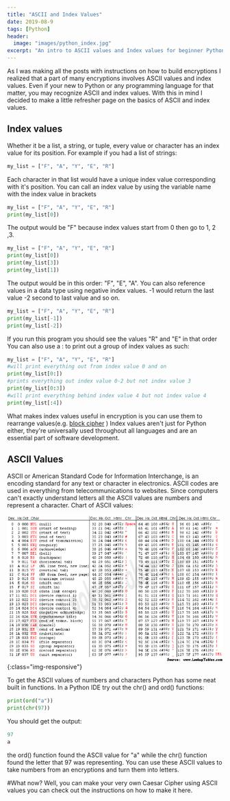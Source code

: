 ```yaml
---
title: "ASCII and Index Values"
date: 2019-08-9
tags: [Python]
header:
  image: "images/python_index.jpg"
excerpt: "An intro to ASCII values and Index values for beginner Python Programmers"
---
```

As I was making all the posts with instructions on how to build encryptions I realized that a part of many encryptions involves ASCII values and index values. Even if your new to Python or any programming language for that matter, you may recognize ASCII and index values. With this in mind I decided to make a little refresher page on the basics of ASCII and index values.

## Index values
Whether it be a list, a string, or tuple, every value or character has an index value for its position. For example if you had a list of strings:
```python
my_list = ["F", "A", "Y", "E", "R"]
```
Each character in that list would have a unique index value corresponding with it's position. You can call an index value by using the variable name with the index value in brackets
```python
my_list = ["F", "A", "Y", "E", "R"]
print(my_list[0])
```
The output would be "F" because index values start from 0 then go to 1, 2 ,3.
```python
my_list = ["F", "A", "Y", "E", "R"]
print(my_list[0])
print(my_list[3])
print(my_list[1])
```
The output would be in this order: "F", "E", "A". You can also reference values in a data type using negative index values. -1 would return the last value -2 second to last value and so on.
```python
my_list = ["F", "A", "Y", "E", "R"]
print(my_list[-1])
print(my_list[-2])
```
If you run this program you should see the values "R" and "E" in that order
You can also use a : to print out a group of index values as such:
```python
my_list = ["F", "A", "Y", "E", "R"]
#will print everything out from index value 0 and on
print(my_list[0:])
#prints everything out index value 0-2 but not index value 3
print(my_list[0:3])
#will print everything behind index value 4 but not index value 4
print(my_list[:4])
```
What makes index values useful in encryption is you can use them to rearrange values(e.g. [block cipher](https://patchyst.github.io/BlockCipher/) ) Index values aren't just for Python either, they're universally used throughout all languages and are an essential part of software development.

## ASCII Values
ASCII or American Standard Code for Information Interchange, is an encoding standard for any text or character in electronics. ASCII codes are used in everything from telecommunications to websites. Since computers can't exactly understand letters all the ASCII values are numbers and represent a character. Chart of ASCII values:

![ASCII-Values](/images/ASCII.jpg){:class="img-responsive"}

To get the ASCII values of numbers and characters Python has some neat built in functions. In a Python IDE try out the chr() and ord() functions:
```python
print(ord("a"))
print(chr(97))
```
You should get the output:
```python
97
a
```
the ord() function found the ASCII value for "a" while the chr() function found the letter that 97 was representing. You can use these ASCII values to take numbers from an encryptions and turn them into letters.

#What now?
Well, you can make your very own Caesar Cipher using ASCII values you can check out the instructions on how to make it here.
